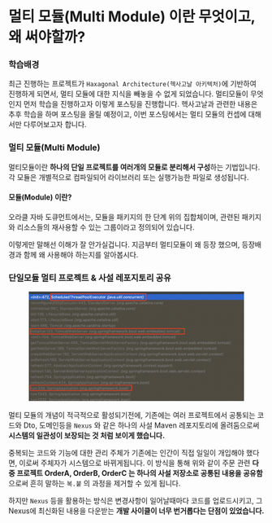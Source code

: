 # 멀티 모듈(Multi Module) 이란 무엇이고, 왜 써야할까?

### 학습배경

최근 진행하는 프로젝트가 `Haxagonal Architecture(헥사고날 아키텍처)`에 기반하여 진행하게 되면서, 멀티 모듈에 대한 지식을 빼놓을 수 없게 되었습니다. 멀티모듈이 무엇인지 먼저 학습을 진행하고자 이렇게 포스팅을 진행합니다. 헥사고날과 관련한 내용은 추후 학습을 하며 포스팅을 올릴 예정이고, 이번 포스팅에서는 멀티 모듈의 컨셉에 대해서만 다루어보고자 합니다.



### 멀티 모듈(Multi Module)

멀티모듈이란 **하나의 단일 프로젝트를 여러개의 모듈로 분리해서 구성**하는 기법입니다. 각 모듈은 개별적으로 컴파일되어 라이브러리 또는 실행가능한 파일로 생성됩니다.



#### 모듈(Module) 이란?

오라클 자바 도큐먼트에서는, 모듈을 패키지의 한 단계 위의 집합체이며, 관련된 패키지와 리소스들의 재사용할 수 있는 그룹이라고 정의되어 있습니다.

이렇게만 말해선 이해가 잘 안가실겁니다. 지금부터 멀티모듈이 왜 등장 했으며, 등장배경과 함께 왜 사용해야 하는지를 알아봅시다.



### 단일모듈 멀티 프로젝트 & 사설 레포지토리 공유

<figure><img src="../.gitbook/assets/image (8).png" alt=""><figcaption></figcaption></figure>

멀티 모듈의 개념이 적극적으로 활성되기전에, 기존에는 여러 프로젝트에서 공통되는 코드와 Dto, 도메인등을 `Nexus` 와 같은 하나의 사설 Maven 레포지토리에 올려둠으로써 **시스템의 일관성이 보장되는 것 처럼 보이게 했습니다.**

중복되는 코드와 기능에 대한 관리 주체가 기존에는 인간이 직접 일일이 개입해야 했다면, 이로써 주체자가 시스템으로 바뀌게됩니다. 이 방식을 통해 위와 같이 주문 관련 **다중 프로젝트 OrderA, OrderB, OrderC 는 하나의 사설 저장소로 공통된 내용을 공유함** 으로써 흔히 말하는 `복.붙` 의 과정을 제거할 수 있게 됩니다.

하지만 `Nexus` 등을 활용하는 방식은 변경사항이 일어날때마다 코드를 업로드시키고, 그 Nexus에 최신화된 내용을 다운받는 **개발 사이클이 너무 번거롭다는 단점이 있었습니다.**

